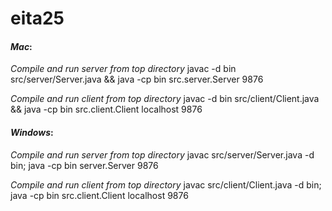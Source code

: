 # eita25

#### *Mac*:

*Compile and run server from top directory*
javac -d bin src/server/Server.java && java -cp bin src.server.Server 9876

*Compile and run client from top directory*
javac -d bin src/client/Client.java && java -cp bin src.client.Client localhost 9876


#### *Windows*:

*Compile and run server from top directory*
javac src/server/Server.java -d bin; java -cp bin server.Server 9876

*Compile and run client from top directory*
javac src/client/Client.java -d bin; java -cp bin src.client.Client localhost 9876